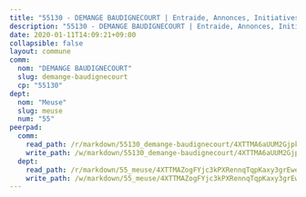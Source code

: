 ```yaml
---
title: "55130 - DEMANGE BAUDIGNECOURT | Entraide, Annonces, Initiatives"
description: "55130 - DEMANGE BAUDIGNECOURT | Entraide, Annonces, Initiatives"
date: 2020-01-11T14:09:21+09:00
collapsible: false
layout: commune
comm:
  nom: "DEMANGE BAUDIGNECOURT"
  slug: demange-baudignecourt
  cp: "55130"
dept:
  nom: "Meuse"
  slug: meuse
  num: "55"
peerpad:
  comm:
    read_path: /r/markdown/55130_demange-baudignecourt/4XTTMA6aUUM2Gjpk8qFJziY6UvcS1eUgULLUhhfbc2vSumrkw
    write_path: /w/markdown/55130_demange-baudignecourt/4XTTMA6aUUM2Gjpk8qFJziY6UvcS1eUgULLUhhfbc2vSumrkw-K3TgTqznNABLy1MZmsAhr8cvQRUzUQAfgSAmwCNyvdVtbiR69EBfYSH4ReS4GLRtb2WST49Vxr5MuiLXXx9RLKvvtfLiWSWFTg6q7FoCFX533sRNNW4M7CxZBuAAj98JK9HexFsd
  dept:
    read_path: /r/markdown/55_meuse/4XTTMAZogFYjc3kPXRennqTqpKaxy3grEwemFqg29rwkrPVit
    write_path: /w/markdown/55_meuse/4XTTMAZogFYjc3kPXRennqTqpKaxy3grEwemFqg29rwkrPVit-K3TgUKFK4U3KduRmUzLc9vHoSRQG77sF2Wbs3cyWXobZcgb6TfASJcGDPror5ZZanBF6Mpjeq1Ushd16Pu9ha9F7F38qzhQqES3b79Xt7LuU1tzmWNED66pWnroExmsHxWtFur2G
---
```


